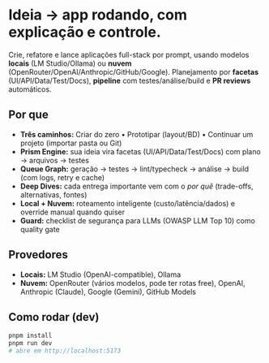 # **Ideia → app rodando, com explicação e controle.**

Crie, refatore e lance aplicações full-stack por prompt, usando modelos **locais** (LM Studio/Ollama) ou **nuvem** (OpenRouter/OpenAI/Anthropic/GitHub/Google).
Planejamento por **facetas** (UI/API/Data/Test/Docs), **pipeline** com testes/análise/build e **PR reviews** automáticos.

## Por que

- **Três caminhos:** Criar do zero • Prototipar (layout/BD) • Continuar um projeto (importar pasta ou Git)
- **Prism Engine:** sua ideia vira facetas (UI/API/Data/Test/Docs) com plano → arquivos → testes
- **Queue Graph:** geração → testes → lint/typecheck → análise → build (com logs, retry e cache)
- **Deep Dives:** cada entrega importante vem com o *por quê* (trade-offs, alternativas, fontes)
- **Local + Nuvem:** roteamento inteligente (custo/latência/dados) e override manual quando quiser
- **Guard:** checklist de segurança para LLMs (OWASP LLM Top 10) como quality gate

## Provedores

- **Locais:** LM Studio (OpenAI-compatible), Ollama
- **Nuvem:** OpenRouter (vários modelos, pode ter rotas free), OpenAI, Anthropic (Claude), Google (Gemini), GitHub Models

## Como rodar (dev)

```bash
pnpm install
pnpm run dev
# abre em http://localhost:5173
```
